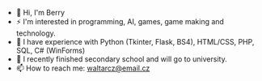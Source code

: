 - 👋 Hi, I'm Berry
- ⚡ I'm interested in programming, AI, games, game making and technology.
- 🔭 I have experience with Python (Tkinter, Flask, BS4), HTML/CSS, PHP, SQL, C# (WinForms)
- 🌱 I recently finished secondary school and will go to university.
- 📫 How to reach me: waltarcz@email.cz
